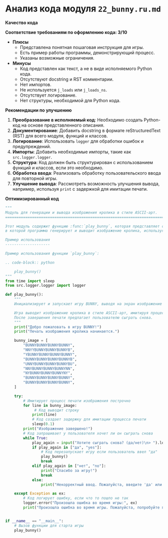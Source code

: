 # Анализ кода модуля `22_bunny.ru.md`

**Качество кода**

**Соответствие требованиям по оформлению кода: 3/10**
   - **Плюсы**
      - Представлена понятная пошаговая инструкция для игры.
      - Есть пример работы программы, демонстрирующий процесс.
      - Указаны возможные ограничения.
   - **Минусы**
      - Код представлен как текст, а не в виде исполняемого Python кода.
      - Отсутствуют docstring и RST комментарии.
      - Нет импортов.
      - Не используется `j_loads` или `j_loads_ns`.
      - Отсутствует логирование.
      - Нет структуры, необходимой для Python кода.

**Рекомендации по улучшению**

1.  **Преобразование в исполняемый код**: Необходимо создать Python-код на основе представленного описания.
2.  **Документирование**: Добавить docstring в формате reStructuredText (RST) для всего модуля, функций и классов.
3.  **Логирование**: Использовать `logger` для обработки ошибок и предупреждений.
4.  **Импорты**: Добавить необходимые импорты, такие как `src.logger.logger`.
5.  **Структура**: Код должен быть структурирован с использованием функций и классов, если это необходимо.
6.  **Обработка ввода**: Реализовать обработку пользовательского ввода для повторной игры.
7.  **Улучшение вывода**: Рассмотреть возможность улучшения вывода, например, используя `print` с задержкой для имитации печати.

**Оптимизированный код**

```python
"""
Модуль для генерации и вывода изображения кролика в стиле ASCII-арт.
=========================================================================================

Этот модуль содержит функцию :func:`play_bunny`, которая представляет собой игру,
в которой программа генерирует и выводит изображение кролика, используя символы и буквы в стиле ASCII-арт.

Пример использования
--------------------

Пример использования функции `play_bunny`:

.. code-block:: python

    play_bunny()
"""
from time import sleep
from src.logger.logger import logger

def play_bunny():
    """
    Инициализирует и запускает игру BUNNY, выводя на экран изображение кролика.

    Игра выводит изображение кролика в стиле ASCII-арт, имитируя процесс печати.
    После завершения печати предлагает пользователю сыграть снова.
    """
    print("Добро пожаловать в игру BUNNY!")
    print("Печать изображения кролика начинается.")

    bunny_image = [
        "BUNNYBUNNYBUNNYBUNNY",
        "NNYYBUNNYBUNNYBUNNYB",
        "YBUNNYBUNNYBUNNYBUNNY",
        "BUNNYBUNNYBUNNYBUNNYB",
        "UNNYBUNNYBUNNYBUNNYBU",
        "NNYBUNNYBUNNYBUNNYNN",
        "NYBUNNYBUNNYBUNNYNY",
        "BUNNYBUNNYBUNNYBUNNY",
        "BUNNYBUNNYBUNNYBUNNY",
    ]

    try:
        # Имитирует процесс печати изображения построчно
        for line in bunny_image:
             # Код выводит строку
            print(line)
            # Код создает задержку для имитации процесса печати
            sleep(0.1)
        print("Изображение завершено!")
        # Код запрашивает у пользователя хочет ли он сыграть снова
        while True:
            play_again = input("Хотите сыграть снова? (да/нет)\n> ").lower()
            if play_again in ["да", "yes"]:
                # Код перезапускает игру если пользователь ввел "да"
                play_bunny()
                break
            elif play_again in ["нет", "no"]:
                print("Спасибо за игру!")
                break
            else:
                print("Некорректный ввод. Пожалуйста, введите 'да' или 'нет'.")

    except Exception as ex:
        # Код логирует ошибку, если что то пошло не так
        logger.error("Произошла ошибка во время игры:", ex)
        print("Произошла ошибка во время игры. Пожалуйста, попробуйте позже.")


if __name__ == "__main__":
    # Вызов функции для старта игры
    play_bunny()
```